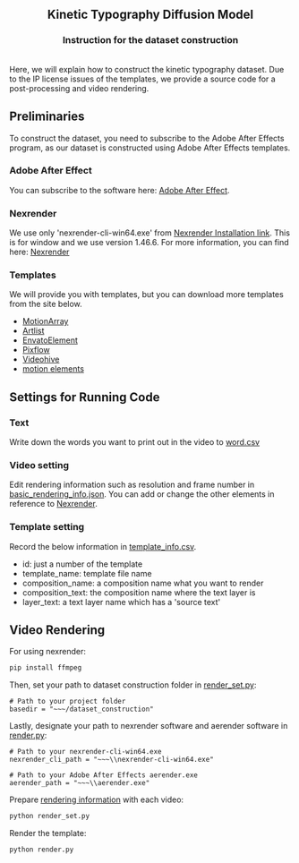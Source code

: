 <h2 align="center">Kinetic Typography Diffusion Model</h2>
<h3 align="center">Instruction for the dataset construction</h3>

<br>
Here, we will explain how to construct the kinetic typography dataset. Due to the IP license issues of the templates, we provide a source code for a post-processing and video rendering.

## Preliminaries
To construct the dataset, you need to subscribe to the Adobe After Effects program, as our dataset is constructed using Adobe After Effects templates.

### Adobe After Effect
You can subscribe to the software here: [Adobe After Effect](https://www.adobe.com/products/aftereffects.html).


### Nexrender
We use only 'nexrender-cli-win64.exe' from [Nexrender Installation link](https://github.com/inlife/nexrender/releases). This is for window and we use version 1.46.6. For more information, you can find here: [Nexrender](https://github.com/inlife/nexrender)


### Templates
We will provide you with templates, but you can download more templates from the site below.

- [MotionArray](https://motionarray.com/)
- [Artlist](https://artlist.io/)
- [EnvatoElement](https://elements.envato.com/)
- [Pixflow](https://pixflow.net/)
- [Videohive](https://videohive.net/)
- [motion elements](https://www.motionelements.com/ko/)



## Settings for Running Code

### Text

Write down the words you want to print out in the video to [word.csv](https://github.com/SeonmiP/KineTy/blob/main/dataset_construction/word.csv)

### Video setting

Edit rendering information such as resolution and frame number in [basic_rendering_info.json](). You can add or change the other elements in reference to [Nexrender](https://github.com/inlife/nexrender).

### Template setting
Record the below information in [template_info.csv](https://github.com/SeonmiP/KineTy/blob/main/dataset_construction/template_info.csv).
- id: just a number of the template
- template_name: template file name
- composition_name: a composition name what you want to render
- composition_text: the composition name where the text layer is
- layer_text: a text layer name which has a 'source text'


## Video Rendering

For using nexrender:
```sh
pip install ffmpeg
```

Then, set your path to dataset construction folder in [render_set.py](https://github.com/SeonmiP/KineTy/blob/main/dataset_construction/render_set.py):
```
# Path to your project folder
basedir = "~~~/dataset_construction"
```

Lastly, designate your path to nexrender software and aerender software in [render.py](https://github.com/SeonmiP/KineTy/blob/main/dataset_construction/render.py):
```
# Path to your nexrender-cli-win64.exe
nexrender_cli_path = "~~~\\nexrender-cli-win64.exe"

# Path to your Adobe After Effects aerender.exe
aerender_path = "~~~\\aerender.exe"
```

Prepare [rendering information](https://github.com/SeonmiP/KineTy/tree/main/dataset_construction#settings-for-running-code) with each video:
```sh
python render_set.py
```

Render the template:
```sh
python render.py
```


